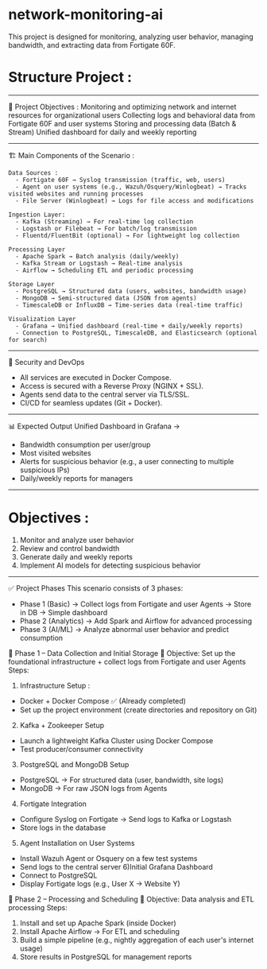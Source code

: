# network-monitoring-ai
This project is designed for monitoring, analyzing user behavior, managing bandwidth, and extracting data from Fortigate 60F.


# Structure Project :

------------------------------------------------------


🎯 Project Objectives :
Monitoring and optimizing network and internet resources for organizational users
Collecting logs and behavioral data from Fortigate 60F and user systems
Storing and processing data (Batch & Stream)
Unified dashboard for daily and weekly reporting

------------------------------------------------------

🏗️ Main Components of the Scenario :

    Data Sources :
      - Fortigate 60F → Syslog transmission (traffic, web, users)
      - Agent on user systems (e.g., Wazuh/Osquery/Winlogbeat) → Tracks visited websites and running processes
      - File Server (Winlogbeat) → Logs for file access and modifications
    
    Ingestion Layer:
      - Kafka (Streaming) → For real-time log collection
      - Logstash or Filebeat → For batch/log transmission
      - Fluentd/FluentBit (optional) → For lightweight log collection
    
    Processing Layer
      - Apache Spark → Batch analysis (daily/weekly)
      - Kafka Stream or Logstash → Real-time analysis
      - Airflow → Scheduling ETL and periodic processing
    
    Storage Layer
      - PostgreSQL → Structured data (users, websites, bandwidth usage)
      - MongoDB → Semi-structured data (JSON from agents)
      - TimescaleDB or InfluxDB → Time-series data (real-time traffic)
    
    Visualization Layer
      - Grafana → Unified dashboard (real-time + daily/weekly reports)
      - Connection to PostgreSQL, TimescaleDB, and Elasticsearch (optional for search)

------------------------------------------------------

🔐 Security and DevOps
  - All services are executed in Docker Compose.
  - Access is secured with a Reverse Proxy (NGINX + SSL).
  - Agents send data to the central server via TLS/SSL.
  - CI/CD for seamless updates (Git + Docker).

------------------------------------------------------

📊 Expected Output
Unified Dashboard in Grafana →
  - Bandwidth consumption per user/group
  - Most visited websites
  - Alerts for suspicious behavior (e.g., a user connecting to multiple suspicious IPs)
  - Daily/weekly reports for managers

------------------------------------------------------

# Objectives :
  1) Monitor and analyze user behavior
  2) Review and control bandwidth
  3) Generate daily and weekly reports
  4) Implement AI models for detecting suspicious behavior

------------------------------------------------------

✅ Project Phases
This scenario consists of 3 phases:
  - Phase 1 (Basic) → Collect logs from Fortigate and user Agents → Store in DB → Simple dashboard
  - Phase 2 (Analytics) → Add Spark and Airflow for advanced processing
  - Phase 3 (AI/ML) → Analyze abnormal user behavior and predict consumption


🚀 Phase 1 – Data Collection and Initial Storage
🎯 Objective: Set up the foundational infrastructure + collect logs from Fortigate and user Agents
Steps:
1) Infrastructure Setup :
- Docker + Docker Compose ✅ (Already completed)
- Set up the project environment (create directories and repository on Git)
2) Kafka + Zookeeper Setup
- Launch a lightweight Kafka Cluster using Docker Compose
- Test producer/consumer connectivity
3) PostgreSQL and MongoDB Setup
- PostgreSQL → For structured data (user, bandwidth, site logs)
- MongoDB → For raw JSON logs from Agents
4) Fortigate Integration
- Configure Syslog on Fortigate → Send logs to Kafka or Logstash
- Store logs in the database
5) Agent Installation on User Systems
- Install Wazuh Agent or Osquery on a few test systems
- Send logs to the central server
6)Initial Grafana Dashboard
- Connect to PostgreSQL
- Display Fortigate logs (e.g., User X → Website Y)


🚀 Phase 2 – Processing and Scheduling
🎯 Objective: Data analysis and ETL processing
Steps:
1) Install and set up Apache Spark (inside Docker)
2) Install Apache Airflow → For ETL and scheduling
3) Build a simple pipeline (e.g., nightly aggregation of each user's internet usage)
4) Store results in PostgreSQL for management reports



